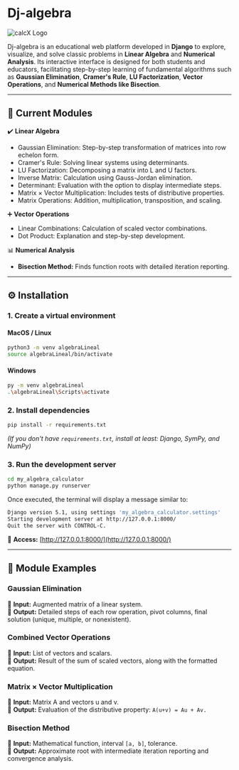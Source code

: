 # Dj-algebra

![calcX Logo](https://github.com/SamChav07/Dj-algebra/my_algebra_calculator/eliminacionGauss/staticWeb/assets/calcXlogo.svg)

Dj-algebra is an educational web platform developed in **Django** to explore, visualize, and solve classic problems in **Linear Algebra** and **Numerical Analysis**. Its interactive interface is designed for both students and educators, facilitating step-by-step learning of fundamental algorithms such as **Gaussian Elimination**, **Cramer's Rule**, **LU Factorization**, **Vector Operations**, and **Numerical Methods like Bisection**.

---

## 🚀 Current Modules

✔️ **Linear Algebra**
- Gaussian Elimination: Step-by-step transformation of matrices into row echelon form.
- Cramer's Rule: Solving linear systems using determinants.
- LU Factorization: Decomposing a matrix into L and U factors.
- Inverse Matrix: Calculation using Gauss-Jordan elimination.
- Determinant: Evaluation with the option to display intermediate steps.
- Matrix × Vector Multiplication: Includes tests of distributive properties.
- Matrix Operations: Addition, multiplication, transposition, and scaling.

➕ **Vector Operations**
- Linear Combinations: Calculation of scaled vector combinations.
- Dot Product: Explanation and step-by-step development.

📊 **Numerical Analysis**
- **Bisection Method:** Finds function roots with detailed iteration reporting.

---

## ⚙️ Installation

### **1. Create a virtual environment**
#### MacOS / Linux
```bash
python3 -m venv algebraLineal
source algebraLineal/bin/activate
```
#### Windows
```bash
py -m venv algebraLineal
.\algebraLineal\Scripts\activate
```

### **2. Install dependencies**
```bash
pip install -r requirements.txt
```
*(If you don't have `requirements.txt`, install at least: Django, SymPy, and NumPy)*

### **3. Run the development server**
```bash
cd my_algebra_calculator
python manage.py runserver
```

Once executed, the terminal will display a message similar to:
```bash
Django version 5.1, using settings 'my_algebra_calculator.settings'
Starting development server at http://127.0.0.1:8000/
Quit the server with CONTROL-C.
```
🔗 **Access:** [http://127.0.0.1:8000/](http://127.0.0.1:8000/)

---

## 🧪 Module Examples

### **Gaussian Elimination**
📌 **Input:** Augmented matrix of a linear system.  
🔎 **Output:** Detailed steps of each row operation, pivot columns, final solution (unique, multiple, or nonexistent).  

### **Combined Vector Operations**
📌 **Input:** List of vectors and scalars.  
🔎 **Output:** Result of the sum of scaled vectors, along with the formatted equation.  

### **Matrix × Vector Multiplication**
📌 **Input:** Matrix A and vectors u and v.  
🔎 **Output:** Evaluation of the distributive property:  `A(u+v) = Au + Av.`

### **Bisection Method**
📌 **Input:** Mathematical function, interval `[a, b]`, tolerance.  
🔎 **Output:** Approximate root with intermediate iteration reporting and convergence analysis.  
